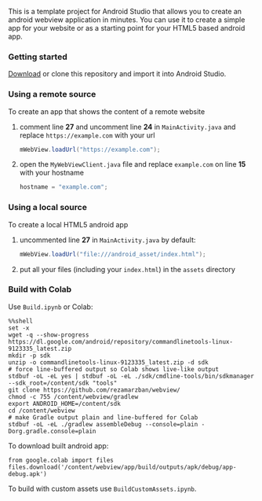 This is a template project for Android Studio that allows you to create an android webview application in minutes. You can use it to create a simple app for your website or as a starting point for your HTML5 based android app.

### Getting started

[Download](https://github.com/slymax/webview/archive/master.zip) or clone this repository and import it into Android Studio.

### Using a remote source

To create an app that shows the content of a remote website

1. comment line **27** and uncomment line **24** in `MainActivity.java` and replace `https://example.com` with your url

	```java
	mWebView.loadUrl("https://example.com");
	```

2. open the `MyWebViewClient.java` file and replace `example.com` on line **15** with your hostname

	```java
	hostname = "example.com";
	```

### Using a local source 

To create a local HTML5 android app

1. uncommented line **27** in `MainActivity.java` by default:

	```java
	mWebView.loadUrl("file:///android_asset/index.html");
	```

2. put all your files (including your `index.html`) in the `assets` directory

### Build with Colab

Use `Build.ipynb` or Colab:

```
%%shell
set -x
wget -q --show-progress https://dl.google.com/android/repository/commandlinetools-linux-9123335_latest.zip
mkdir -p sdk
unzip -o commandlinetools-linux-9123335_latest.zip -d sdk
# force line-buffered output so Colab shows live-like output
stdbuf -oL -eL yes | stdbuf -oL -eL ./sdk/cmdline-tools/bin/sdkmanager --sdk_root=/content/sdk "tools"
git clone https://github.com/rezamarzban/webview/
chmod -c 755 /content/webview/gradlew
export ANDROID_HOME=/content/sdk
cd /content/webview
# make Gradle output plain and line-buffered for Colab
stdbuf -oL -eL ./gradlew assembleDebug --console=plain -Dorg.gradle.console=plain
```

To download built android app:

```
from google.colab import files
files.download('/content/webview/app/build/outputs/apk/debug/app-debug.apk')
```

To build with custom assets use `BuildCustomAssets.ipynb`.
